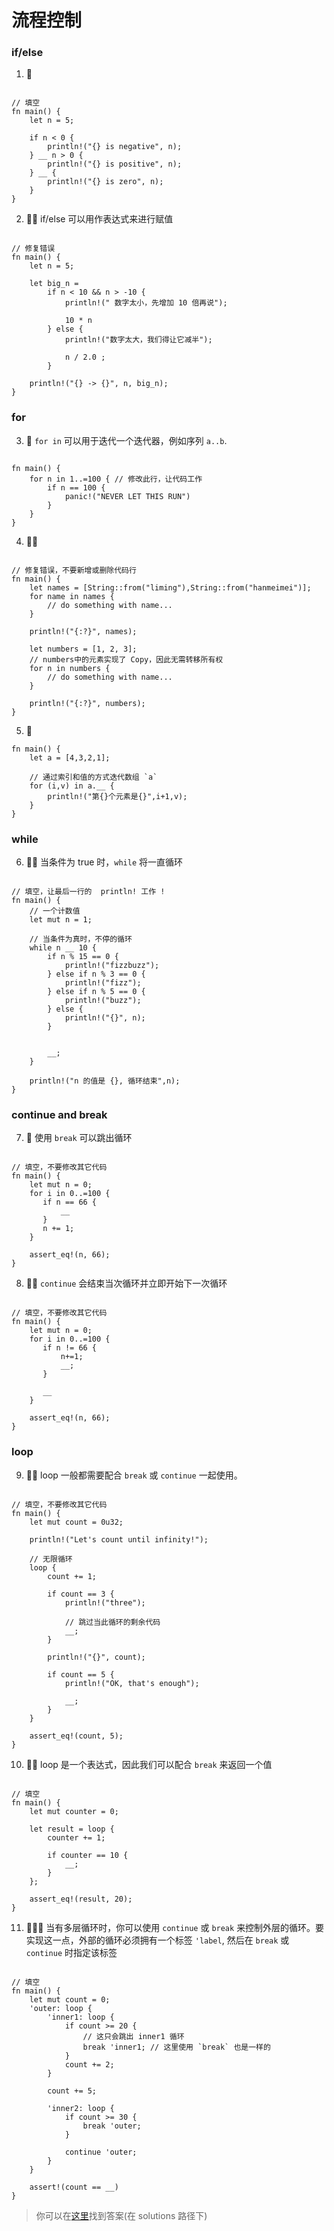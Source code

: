 # 流程控制

### if/else
1. 🌟 
```rust,editable

// 填空
fn main() {
    let n = 5;

    if n < 0 {
        println!("{} is negative", n);
    } __ n > 0 {
        println!("{} is positive", n);
    } __ {
        println!("{} is zero", n);
    }
} 
```

2. 🌟🌟 if/else 可以用作表达式来进行赋值
```rust,editable

// 修复错误
fn main() {
    let n = 5;

    let big_n =
        if n < 10 && n > -10 {
            println!(" 数字太小，先增加 10 倍再说");

            10 * n
        } else {
            println!("数字太大，我们得让它减半");

            n / 2.0 ;
        }

    println!("{} -> {}", n, big_n);
} 
```

### for
3. 🌟 `for in` 可以用于迭代一个迭代器，例如序列 `a..b`.

```rust,editable

fn main() {
    for n in 1..=100 { // 修改此行，让代码工作
        if n == 100 {
            panic!("NEVER LET THIS RUN")
        }
    }
} 
```


4. 🌟🌟 
```rust,editable

// 修复错误，不要新增或删除代码行
fn main() {
    let names = [String::from("liming"),String::from("hanmeimei")];
    for name in names {
        // do something with name...
    }

    println!("{:?}", names);

    let numbers = [1, 2, 3];
    // numbers中的元素实现了 Copy，因此无需转移所有权
    for n in numbers {
        // do something with name...
    }
    
    println!("{:?}", numbers);
} 
```

5. 🌟
```rust,editable
fn main() {
    let a = [4,3,2,1];

    // 通过索引和值的方式迭代数组 `a` 
    for (i,v) in a.__ {
        println!("第{}个元素是{}",i+1,v);
    }
}
```

### while
6. 🌟🌟 当条件为 true 时，`while` 将一直循环

```rust,editable

// 填空，让最后一行的  println! 工作 !
fn main() {
    // 一个计数值
    let mut n = 1;

    // 当条件为真时，不停的循环
    while n __ 10 {
        if n % 15 == 0 {
            println!("fizzbuzz");
        } else if n % 3 == 0 {
            println!("fizz");
        } else if n % 5 == 0 {
            println!("buzz");
        } else {
            println!("{}", n);
        }


        __;
    }

    println!("n 的值是 {}, 循环结束",n);
}
```

### continue and break
7. 🌟 使用 `break` 可以跳出循环
```rust,editable

// 填空，不要修改其它代码
fn main() {
    let mut n = 0;
    for i in 0..=100 {
       if n == 66 {
           __
       }
       n += 1;
    }

    assert_eq!(n, 66);
}
```

8. 🌟🌟 `continue` 会结束当次循环并立即开始下一次循环
```rust,editable

// 填空，不要修改其它代码
fn main() {
    let mut n = 0;
    for i in 0..=100 {
       if n != 66 {
           n+=1;
           __;
       }
       
       __
    }

    assert_eq!(n, 66);
}
```

### loop 

9. 🌟🌟 loop 一般都需要配合 `break` 或 `continue` 一起使用。

```rust,editable

// 填空，不要修改其它代码
fn main() {
    let mut count = 0u32;

    println!("Let's count until infinity!");

    // 无限循环
    loop {
        count += 1;

        if count == 3 {
            println!("three");

            // 跳过当此循环的剩余代码
            __;
        }

        println!("{}", count);

        if count == 5 {
            println!("OK, that's enough");

            __;
        }
    }

    assert_eq!(count, 5);
}
```

10. 🌟🌟 loop 是一个表达式，因此我们可以配合 `break` 来返回一个值
```rust,editable

// 填空
fn main() {
    let mut counter = 0;

    let result = loop {
        counter += 1;

        if counter == 10 {
            __;
        }
    };

    assert_eq!(result, 20);
}
```

11. 🌟🌟🌟 当有多层循环时，你可以使用 `continue` 或 `break` 来控制外层的循环。要实现这一点，外部的循环必须拥有一个标签 `'label`, 然后在 `break` 或 `continue` 时指定该标签

```rust,editable

// 填空
fn main() {
    let mut count = 0;
    'outer: loop {
        'inner1: loop {
            if count >= 20 {
                // 这只会跳出 inner1 循环
                break 'inner1; // 这里使用 `break` 也是一样的
            }
            count += 2;
        }

        count += 5;

        'inner2: loop {
            if count >= 30 {
                break 'outer;
            }

            continue 'outer;
        }
    }

    assert!(count == __)
}
```

> 你可以在[这里](https://github.com/sunface/rust-by-practice/blob/master/solutions/flow-control.md)找到答案(在 solutions 路径下) 
